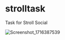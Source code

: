 # strolltask

Task for Stroll Social

![Screenshot_1716387539](https://github.com/noobiethe13/StrollTask/assets/120400505/b57bf4eb-6c7e-4397-b536-fe4121e6313c)
